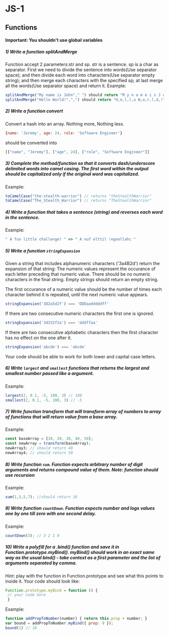 # JS-1
## Functions

#### Important: You shouldn't use global variables

##### 1) Write a function splitAndMerge
Function accept 2 parameters:str and sp. str is a sentence. sp is a char as separator. First we need to divide the sentence into words(Use separator space); and then divide each word into characters(Use separator empty string); and then merge each characters with the specified sp; at last merge all the words(Use separator space) and return it.
Example:
```javascript
splitAndMerge("My name is John"," ") should return "M y n a m e i s J o h n"
splitAndMerge("Hello World!",",") should return "H,e,l,l,o W,o,r,l,d,!"
```

##### 2) Write a function convert
Convert a hash into an array. Nothing more, Nothing less.
```javascript
{name: 'Jeremy', age: 24, role: 'Software Engineer'}
```
should be converted into
```javascript
[["name", "Jeremy"], ["age", 24], ["role", "Software Engineer"]]
```

##### 3) Complete the method/function so that it converts dash/underscore delimited words into camel casing. The first word within the output should be capitalized only if the original word was capitalized.
Example:
```javascript
toCamelCase("the-stealth-warrior") // returns "theStealthWarrior"
toCamelCase("The_Stealth_Warrior") // returns "TheStealthWarrior"
```

##### 4) Write a function that takes a sentence (string) and reverses each word in the sentence.
Example: 
```javascript
" A fun little challenge! " => " A nuf elttil !egnellahc "
```

##### 5) Write a function ``` stringExpansion ```
Given a string that includes alphanumeric characters ('3a4B2d') return the expansion of that string: The numeric values represent the occurance of each letter preceding that numeric value. There should be no numeric characters in the final string. Empty strings should return an empty string.

The first occurance of a numeric value should be the number of times each character behind it is repeated, until the next numeric value appears.
```javascript
stringExpansion('3D2a5d2f') === 'DDDaadddddff'
```
If there are two consecutive numeric characters the first one is ignored.
```javascript
stringExpansion('3d332f2a') === 'dddffaa'
```
If there are two consecutive alphabetic characters then the first character has no effect on the one after it.
```javascript
stringExpansion('abcde') === 'abcde'
```
Your code should be able to work for both lower and capital case letters.

##### 6) Write ```largest``` and ```smallest``` functions that returns the largest and smallest number passed like a argument.
Example:
```javascript
largest(2, 0.1, -5, 100, 3) // 100
smallest(2, 0.1, -5, 100, 3) // -5
```

##### 7) Write function transform that will transform array of numbers to array of functions that will return value from a base array. 
Example:
```javascript
const baseArray = [10, 20, 30, 40, 50];
const newArray = transform(baseArray);
newArray3; // should return 40
newArray4; // should return 50
```

##### 8) Write function ```sum```. Function expects arbitrary number of digit arguments and returns compound value of them. Note: function should use recursion
Example: 
```javascript
sum(1,3,5,7); //should return 16
```

##### 9) Write function ```countDown```. Function expects number and logs values one by one till zero with one second delay.
Example: 
```javascript
countDown(3); // 3 2 1 0
```

##### 10) Write a polyfill for a .bind() function and save it in Function.prototype.myBind(). myBind() should work in an exact same way as the usual bind() - take context as a first parameter and the list of arguments separated by comma.
Hint: play with the function in Function.prototype and see what this points to inside it. Your code should look like:
```javascript
Function.prototype.myBind = function () {
 // your code here
 }
```
Example:
```javascript
function addPropToNumber(number) { return this.prop + number; }
var bound = addPropToNumber.myBind({ prop: 9 });
bound(1) // 10
```
